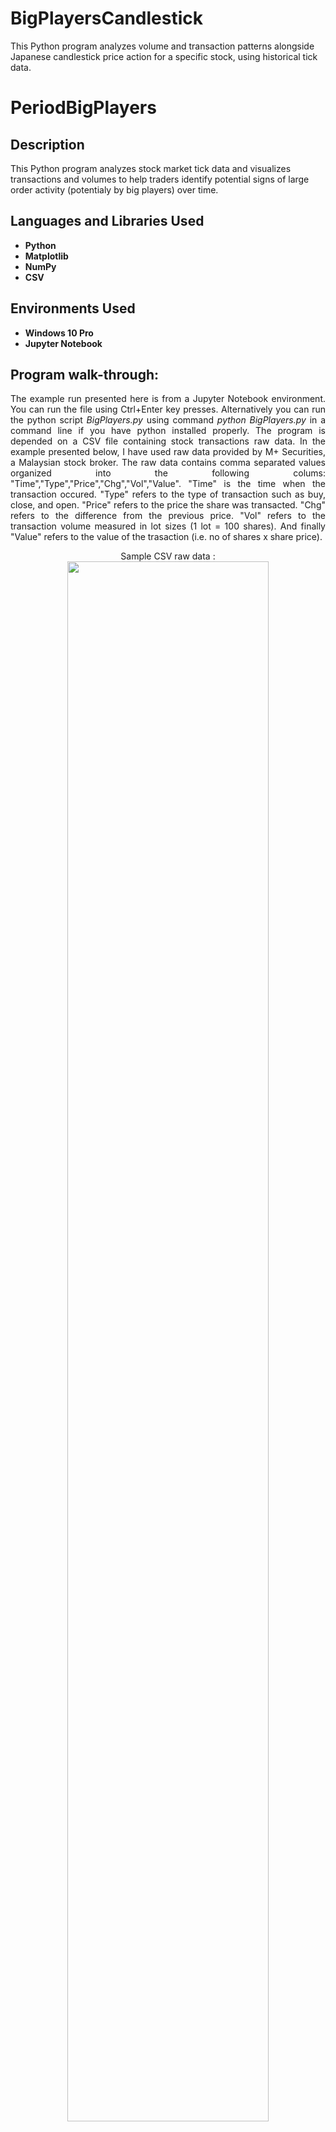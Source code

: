 # BigPlayersCandlestick
 This Python program analyzes volume and transaction patterns alongside Japanese candlestick price action for a specific stock, using historical tick data.

 <h1>PeriodBigPlayers</h1>



<h2>Description</h2>
This Python program analyzes stock market tick data and visualizes transactions and volumes to help traders identify potential signs of large order activity (potentialy by big players) over time.
<br />


<h2>Languages and Libraries Used</h2>

- <b>Python</b> 
- <b>Matplotlib</b>
- <b>NumPy</b>
- <b>CSV</b>

<h2>Environments Used </h2>

- <b>Windows 10 Pro</b>
- <b>Jupyter Notebook</b>

<h2>Program walk-through:</h2>

<p align="justify"> The example run presented here is from a Jupyter Notebook environment. You can run the file using Ctrl+Enter key presses. Alternatively you can run the python script <i>BigPlayers.py</i> using command <i>python BigPlayers.py</i> in a command line if you have python installed properly. The program is depended on a CSV file containing stock transactions raw data. In the example presented below, I have used raw data provided by M+ Securities, a Malaysian stock broker. The raw data contains comma separated values organized into the following colums: "Time","Type","Price","Chg","Vol","Value". "Time" is the time when the transaction occured. "Type" refers to the type of transaction such as buy, close, and open. "Price" refers to the price the share was transacted. "Chg" refers to the difference from the previous price. "Vol" refers to the transaction volume measured in lot sizes (1 lot = 100 shares). And finally "Value" refers to the value of the trasaction (i.e. no of shares x share price). </p>

<p align="center">
Sample CSV raw data : <br/>
<img src="https://i.imgur.com/ZwC3mJi.png" height="80%" width="80%" />
<br />
 <br/>
Launch the Program and enter CSV data file location : <br/>
<img src="https://i.imgur.com/3K3XUKj.png" height="80%" width="80%"/>
<br />
<br />
Legend:  <br/>
<img src="https://i.imgur.com/8ZBA08y.png" height="80%" width="80%" />
<br />
 <p align="justify">The legend lists the percentile rank achieved by buy and sell transactions at the 80th percentile. In the example, top 20% (i.e. above percentile 80) buy volumes are all over 200 lots (percentile rank = 200) and top 20% sell volumes are all over 100 lots. </p>

<br />
Above 80 percentile buy/sell volume transactions: <br/>
<img src="https://i.imgur.com/TIr6qgZ.png" height="80%" width="80%" />
<br />
 <p align="justify"> The figure above shows periodic time series illustrating the top 20% volume transactions. Assuming big players (e.g. fund managers, high net worth individuals, etc) transact in large quantities, from this figure we can know at what price and when the transactions occur. The percentile rank (as found in the legend) indicates us on the reliability of our assumption -- it is more reliable if the percentile rank is above the average of a longer period.   </p>
<br />
Number of buy and sell transactions with volume per buy (or sell) transaction:  <br/>
<img src="https://i.imgur.com/aC50fWJ.png" height="80%" width="80%" />
<br />
 <p align="justify"> The figure above is a time series depicting the volume of buy (or sell) transactions at each price level across the time domain. The visualization highlights the price level that attracts the most buying or selling activity. Corresponding to this information, we are also presented with volume per buy(or sell) transaction at each price level to enable us analyse the magnitude of interest at each price level.    </p>
<br />

</p>

<!--
 ```diff
- text in red
+ text in green
! text in orange
# text in gray
@@ text in purple (and bold)@@
```
--!>


